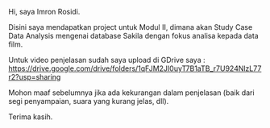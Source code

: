 Hi, saya Imron Rosidi.

Disini saya mendapatkan project untuk Modul II, dimana akan Study Case Data Analysis mengenai database Sakila dengan fokus analisa kepada data film.

Untuk video penjelasan sudah saya upload di GDrive saya : https://drive.google.com/drive/folders/1qFJM2JI0uyT7B1aTB_r7U924NlzL77r2?usp=sharing

Mohon maaf sebelumnya jika ada kekurangan dalam penjelasan (baik dari segi penyampaian, suara yang kurang jelas, dll).

Terima kasih.
